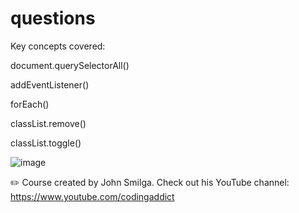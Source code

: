 # questions
 
Key concepts covered:

document.querySelectorAll()

addEventListener()

forEach()

classList.remove()

classList.toggle()

![image](https://user-images.githubusercontent.com/33463623/165630309-9a1814a4-f35e-448d-8fee-b36d80a5d08a.png)

✏️ Course created by John Smilga. Check out his YouTube channel: https://www.youtube.com/codingaddict
